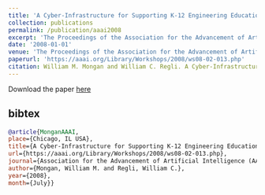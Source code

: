 ```yaml
---
title: 'A Cyber-Infrastructure for Supporting K-12 Engineering Education through Robotics'
collection: publications
permalink: /publication/aaai2008
excerpt: 'The Proceedings of the Association for the Advancement of Artificial Intelligence (AAAI) Education Track'
date: '2008-01-01'
venue: 'The Proceedings of the Association for the Advancement of Artificial Intelligence (AAAI) Education Track'
paperurl: 'https://aaai.org/Library/Workshops/2008/ws08-02-013.php'
citation: William M. Mongan and William C. Regli. A Cyber-Infrastructure for Supporting K-12 Engineering Education through Robotics.  The Proceedings of the Association for the Advancement of Artificial Intelligence (AAAI) Education Track 2008.
---
```


Download the paper [here](https://aaai.org/Papers/Workshops/2008/WS-08-02/WS08-02-013.pdf)

## bibtex
```bibtex
@article{MonganAAAI, 
place={Chicago, IL USA}, 
title={A Cyber-Infrastructure for Supporting K-12 Engineering Education through Robotics}, 
url={https://aaai.org/Library/Workshops/2008/ws08-02-013.php}, 
journal={Association for the Advancement of Artificial Intelligence (AAAI) Education Track}, 
author={Mongan, William M. and Regli, William C.}, 
year={2008}, 
month={July}}
```